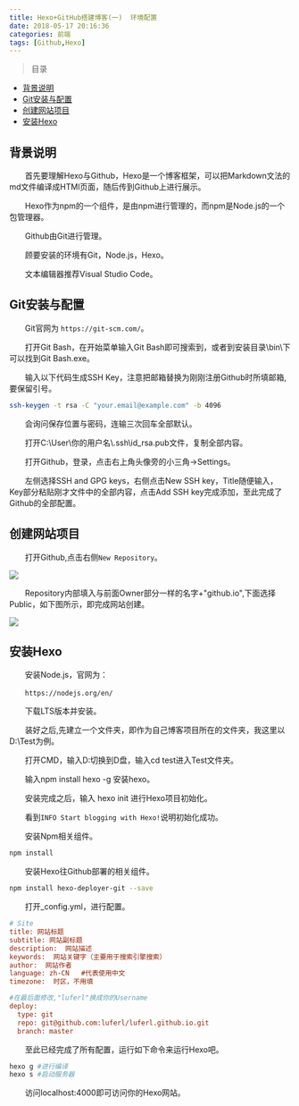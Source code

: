 ```yaml
---
title: Hexo+GitHub搭建博客(一)  环境配置
date: 2018-05-17 20:16:36
categories: 前端
tags: [Github,Hexo]
---
```



>目录

* [背景说明](#背景说明)
* [Git安装与配置](#git安装与配置)
* [创建网站项目](#创建网站项目)
* [安装Hexo](#安装hexo)

## 背景说明

&emsp;&emsp;首先要理解Hexo与Github，Hexo是一个博客框架，可以把Markdown文法的md文件编译成HTMl页面，随后传到Github上进行展示。

&emsp;&emsp;Hexo作为npm的一个组件，是由npm进行管理的，而npm是Node.js的一个包管理器。

&emsp;&emsp;Github由Git进行管理。

&emsp;&emsp;顾要安装的环境有Git，Node.js，Hexo。

&emsp;&emsp;文本编辑器推荐Visual Studio Code。

## Git安装与配置

&emsp;&emsp;Git官网为 `https://git-scm.com/`。

&emsp;&emsp;打开Git Bash，在开始菜单输入Git Bash即可搜索到，或者到安装目录\bin\下可以找到Git Bash.exe。

&emsp;&emsp;输入以下代码生成SSH Key，注意把邮箱替换为刚刚注册Github时所填邮箱,要保留引号。

```bash
ssh-keygen -t rsa -C "your.email@example.com" -b 4096
```

&emsp;&emsp;会询问保存位置与密码，连输三次回车全部默认。

&emsp;&emsp;打开C:\User\你的用户名\\.ssh\id_rsa.pub文件，复制全部内容。

&emsp;&emsp;打开Github，登录，点击右上角头像旁的小三角->Settings。

&emsp;&emsp;左侧选择SSH and GPG keys，右侧点击New SSH key，Title随便输入，Key部分粘贴刚才文件中的全部内容，点击Add SSH key完成添加，至此完成了Github的全部配置。

## 创建网站项目

&emsp;&emsp;打开Github,点击右侧`New Repository`。

![](https://pic.lufer.cc/images/2021/03/05/e4zAeO.png)

&emsp;&emsp;Repository内部填入与前面Owner部分一样的名字+"github.io",下面选择Public，如下图所示，即完成网站创建。

![](https://pic.lufer.cc/images/2021/03/05/e4zCS1.png)

## 安装Hexo

&emsp;&emsp;安装Node.js，官网为：

&emsp;&emsp;`https://nodejs.org/en/`

&emsp;&emsp;下载LTS版本并安装。

&emsp;&emsp;装好之后,先建立一个文件夹，即作为自己博客项目所在的文件夹，我这里以D:\Test为例。

&emsp;&emsp;打开CMD，输入D:切换到D盘，输入cd test进入Test文件夹。

&emsp;&emsp;输入npm install hexo -g 安装hexo。

&emsp;&emsp;安装完成之后，输入 hexo init 进行Hexo项目初始化。

&emsp;&emsp;看到`INFO Start blogging with Hexo!`说明初始化成功。

&emsp;&emsp;安装Npm相关组件。

```bash
npm install
```

&emsp;&emsp;安装Hexo往Github部署的相关组件。

```bash
npm install hexo-deployer-git --save
```

&emsp;&emsp;打开_config.yml，进行配置。
```ini
# Site
title: 网站标题
subtitle: 网站副标题
description:  网站描述
keywords:  网站关键字（主要用于搜索引擎搜索）
author:  网站作者
language: zh-CN   #代表使用中文
timezone:  时区，不用填

#在最后面修改,"luferl"换成你的Username
deploy:
  type: git
  repo: git@github.com:luferl/luferl.github.io.git
  branch: master

```

&emsp;&emsp;至此已经完成了所有配置，运行如下命令来运行Hexo吧。
```bash
hexo g #进行编译
hexo s #启动服务器
```
&emsp;&emsp;访问localhost:4000即可访问你的Hexo网站。